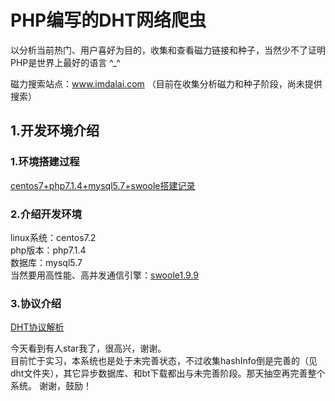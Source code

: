 # PHP编写的DHT网络爬虫  

以分析当前热门、用户喜好为目的，收集和查看磁力链接和种子，当然少不了证明PHP是世界上最好的语言 ^_^  

磁力搜索站点：www.imdalai.com （目前在收集分析磁力和种子阶段，尚未提供搜索）  

## 1.开发环境介绍 

### 1.环境搭建过程   

[centos7+php7.1.4+mysql5.7+swoole搭建记录](https://dalaizhao.github.io/2017/05/23/centos7-php7-1-4-mysql5-7-swoole%E6%90%AD%E5%BB%BA%E8%AE%B0%E5%BD%95/)  

### 2.介绍开发环境

linux系统：centos7.2   
php版本：php7.1.4     
数据库：mysql5.7     
当然要用高性能、高并发通信引擎：[swoole1.9.9](https://github.com/swoole/swoole-src)      

### 3.协议介绍  

[DHT协议解析](https://github.com/dalaizhao/PhpSpider_Magnet-BitTorrent/blob/master/dht_readme.md)   

今天看到有人star我了，很高兴，谢谢。  
目前忙于实习，本系统也是处于未完善状态，不过收集hashInfo倒是完善的（见dht文件夹），其它异步数据库、和bt下载都出与未完善阶段。那天抽空再完善整个系统。  谢谢，鼓励！  
 



